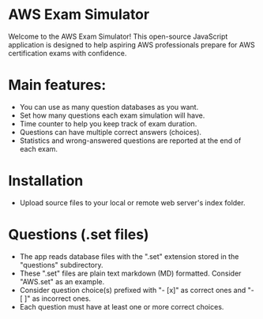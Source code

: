 # AWS Exam Simulator
Welcome to the AWS Exam Simulator! This open-source JavaScript application is designed to help aspiring AWS professionals prepare for AWS certification exams with confidence.

# Main features:
- You can use as many question databases as you want.
- Set how many questions each exam simulation will have.
- Time counter to help you keep track of exam duration.
- Questions can have multiple correct answers (choices).
- Statistics and wrong-answered questions are reported at the end of each exam.

# Installation
- Upload source files to your local or remote web server's index folder.

# Questions (.set files)
- The app reads database files with the ".set" extension stored in the "questions" subdirectory.
- These ".set" files are plain text markdown (MD) formatted. Consider "AWS.set" as an example.
- Consider question choice(s) prefixed with "- [x]" as correct ones and "- [ ]" as incorrect ones.
- Each question must have at least one or more correct choices.

